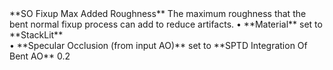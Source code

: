 <tr>
<td>**SO Fixup Max Added Roughness**</td>
<td>The maximum roughness that the bent normal fixup process can add to reduce artifacts.</td>
<td>&#8226; **Material** set to **StackLit** <br/>&#8226; **Specular Occlusion (from input AO)** set to **SPTD Integration Of Bent AO**</td>
<td>0.2</td>
</tr>
